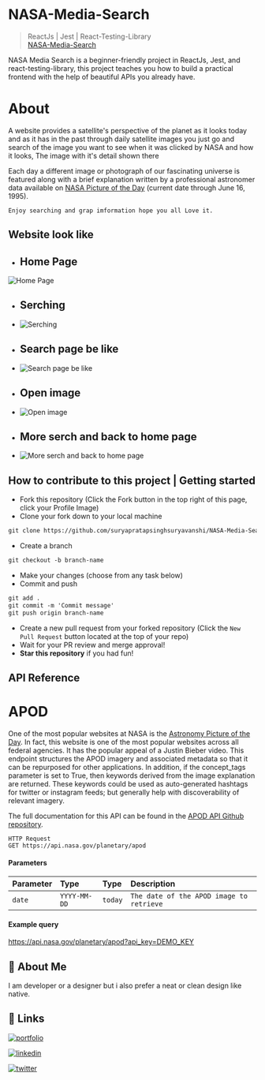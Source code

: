 # NASA-Media-Search
> ReactJs | Jest | React-Testing-Library <br/>
[NASA-Media-Search](https://nasa-media-searchs.netlify.app/)

NASA Media Search is a beginner-friendly project in ReactJs, Jest, and react-testing-library, this project teaches you how to build a practical frontend with the help of beautiful APIs you already have.

# About

 A website provides a satellite's perspective of the planet as it looks today and as it has in the past through daily satellite images
 you just go and search of the image you want to see when it was clicked by NASA and how it looks, The image with it's detail shown there 

 Each day a different image or photograph of our fascinating universe is featured
 along with a brief explanation written by a professional astronomer data available on [NASA Picture of the Day](https://nasapicture.com/)
(current date through June 16, 1995).


```Enjoy searching and grap imformation hope you all Love it.```



## Website look like


- ## **Home Page**



![Home Page](https://github.com/creater-shikha/NASA-Media-Search/blob/main/images/home.png)

- ## **Serching**



-  ![Serching](https://github.com/creater-shikha/NASA-Media-Search/blob/main/images/serchbox.png)
 
- ## **Search page be like**



- ![Search page be like](https://github.com/creater-shikha/NASA-Media-Search/blob/main/images/serch%2Crelated%20images.png)

- ## **Open image**



- ![Open image](https://github.com/creater-shikha/NASA-Media-Search/blob/main/images/how%20images%20look.png)

- ## **More serch and back to home page**



- ![More serch and back to home page](https://github.com/creater-shikha/NASA-Media-Search/blob/main/images/back.png) 



## How to contribute to this project | Getting started
* Fork this repository (Click the Fork button in the top right of this page, click your Profile Image)
* Clone your fork down to your local machine

```markdown
git clone https://github.com/suryapratapsinghsuryavanshi/NASA-Media-Search
```

* Create a branch

```markdown
git checkout -b branch-name
```

* Make your changes (choose from any task below)
* Commit and push

```markdown
git add .
git commit -m 'Commit message'
git push origin branch-name
```

* Create a new pull request from your forked repository (Click the `New Pull Request` button located at the top of your repo)
* Wait for your PR review and merge approval!
* __Star this repository__ if you had fun!

  
## API Reference

# APOD
One of the most popular websites at NASA is the [Astronomy Picture of the Day](https://apod.nasa.gov/apod/astropix.html).
In fact, this website is one of the most popular websites across all federal agencies. It has the popular appeal of a Justin Bieber video. 
This endpoint structures the APOD imagery and associated metadata so that it can be repurposed for other applications. In addition, if the concept_tags parameter is set to True, then keywords derived from the image explanation are returned. 
These keywords could be used as auto-generated hashtags for twitter or instagram feeds; but generally help with discoverability of relevant imagery.


The full documentation for this API can be found in the [APOD API Github repository](https://github.com/nasa/apod-api).


```http
HTTP Request
GET https://api.nasa.gov/planetary/apod
```
#### Parameters


| Parameter | Type     | Type   | Description                |
| :-------- | :------- | :----- | :------------------------- |
| `date` | `YYYY-MM-DD` | `today` |`The date of the APOD image to retrieve` |

#### Example query

https://api.nasa.gov/planetary/apod?api_key=DEMO_KEY


## 🚀 About Me
I am developer or a designer but i also prefer a neat or clean design like native.

  
## 🔗 Links

 [![portfolio](https://img.shields.io/badge/my_portfolio-000?style=for-the-badge&logo=ko-fi&logoColor=white)](https://suryapratap.netlify.app/)

 [![linkedin](https://img.shields.io/badge/linkedin-0A66C2?style=for-the-badge&logo=linkedin&logoColor=white)](https://www.linkedin.com/in/suryapratapsinghsuryavanshi/)
 
 [![twitter](https://img.shields.io/badge/twitter-1DA1F2?style=for-the-badge&logo=twitter&logoColor=white)](@surypratapsing4)




  
